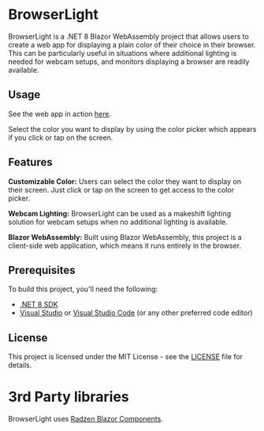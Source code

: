 # BrowserLight
BrowserLight is a .NET 8 Blazor WebAssembly project that allows users to create a web app for displaying a plain color of their choice in their browser. This can be particularly useful in situations where additional lighting is needed for webcam setups, and monitors displaying a browser are readily available.

## Usage
See the web app in action [here](https://brimerland.github.io/showstuff/BrowserLight/).

Select the color you want to display by using the color picker which appears if you click or tap on the screen.

## Features
**Customizable Color:** Users can select the color they want to display on their screen. Just click or tap on the screen to get access to the color picker.

**Webcam Lighting:** BrowserLight can be used as a makeshift lighting solution for webcam setups when no additional lighting is available.

**Blazor WebAssembly:** Built using Blazor WebAssembly, this project is a client-side web application, which means it runs entirely in the browser.

## Prerequisites
To build this project, you'll need the following:

- [.NET 8 SDK](https://dotnet.microsoft.com/download/dotnet/8.0)
- [Visual Studio](https://visualstudio.microsoft.com/) or [Visual Studio Code](https://code.visualstudio.com/) (or any other preferred code editor)

## License
This project is licensed under the MIT License - see the [LICENSE](LICENSE.txt) file for details.

# 3rd Party libraries
BrowserLight uses [Radzen Blazor Components](https://github.com/radzenhq/radzen-blazor).